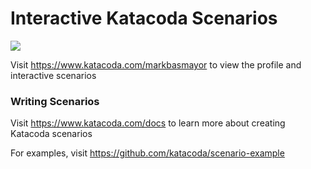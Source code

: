 # Interactive Katacoda Scenarios

[![](http://shields.katacoda.com/katacoda/markbasmayor/count.svg)](https://www.katacoda.com/markbasmayor "Get your profile on Katacoda.com")

Visit https://www.katacoda.com/markbasmayor to view the profile and interactive scenarios

### Writing Scenarios
Visit https://www.katacoda.com/docs to learn more about creating Katacoda scenarios

For examples, visit https://github.com/katacoda/scenario-example
